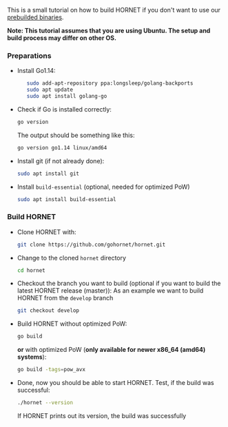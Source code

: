 This is a small tutorial on how to build HORNET if you don't want to use our [prebuilded binaries](https://github.com/gohornet/hornet/releases). 

**Note: This tutorial assumes that you are using Ubuntu. The setup and build process may differ on other OS.**

### Preparations

- Install Go1.14:
  ```bash
     sudo add-apt-repository ppa:longsleep/golang-backports
     sudo apt update
     sudo apt install golang-go
  ```
- Check if Go is installed correctly:
  ```bash
  go version
  ```
  The output should be something like this:
  ```bash
  go version go1.14 linux/amd64
  ```
- Install git (if not already done):
  ```bash
  sudo apt install git
  ```
- Install `build-essential` (optional, needed for optimized PoW)
  ```bash
  sudo apt install build-essential
  ```

### Build HORNET

- Clone HORNET with:
  ```bash
  git clone https://github.com/gohornet/hornet.git
  ```
- Change to the cloned `hornet` directory
  ```bash
  cd hornet
  ```
- Checkout the branch you want to build (optional if you want to build the latest HORNET release (master)):
  As an example we want to build HORNET from the `develop` branch
  ```bash
  git checkout develop
  ```
- Build HORNET
  without optimized PoW:
  ```bash
  go build
  ```
  **or** with optimized PoW (**only available for newer x86_64 (amd64) systems**):
  ```bash
  go build -tags=pow_avx
  ```
- Done, now you should be able to start HORNET.
  Test, if the build was successful:
  ```bash
  ./hornet --version
  ```
  If HORNET prints out its version, the build was successfully
